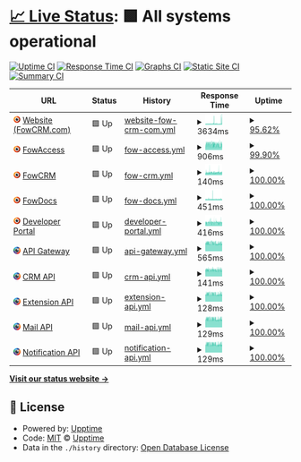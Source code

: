 # [📈 Live Status](https://status.fowapps.com/): <!--live status--> **🟩 All systems operational**

[![Uptime CI](https://github.com/FowApps/upptime/workflows/Uptime%20CI/badge.svg)](https://github.com/FowApps/upptime/actions?query=workflow%3A%22Uptime+CI%22)
[![Response Time CI](https://github.com/FowApps/upptime/workflows/Response%20Time%20CI/badge.svg)](https://github.com/FowApps/upptime/actions?query=workflow%3A%22Response+Time+CI%22)
[![Graphs CI](https://github.com/FowApps/upptime/workflows/Graphs%20CI/badge.svg)](https://github.com/FowApps/upptime/actions?query=workflow%3A%22Graphs+CI%22)
[![Static Site CI](https://github.com/FowApps/upptime/workflows/Static%20Site%20CI/badge.svg)](https://github.com/FowApps/upptime/actions?query=workflow%3A%22Static+Site+CI%22)
[![Summary CI](https://github.com/FowApps/upptime/workflows/Summary%20CI/badge.svg)](https://github.com/FowApps/upptime/actions?query=workflow%3A%22Summary+CI%22)

<!--start: status pages-->
<!-- This summary is generated by Upptime (https://github.com/upptime/upptime) -->
<!-- Do not edit this manually, your changes will be overwritten -->
<!-- prettier-ignore -->
| URL | Status | History | Response Time | Uptime |
| --- | ------ | ------- | ------------- | ------ |
| <img alt="" src="https://raw.githubusercontent.com/FowApps/upptime/master/assets/fowcrm-logo-circle-transparent.png" height="13"> [Website (FowCRM.com)](https://fowcrm.com) | 🟩 Up | [website-fow-crm-com.yml](https://github.com/FowApps/upptime/commits/HEAD/history/website-fow-crm-com.yml) | <details><summary><img alt="Response time graph" src="./graphs/website-fow-crm-com/response-time-week.png" height="20"> 3634ms</summary><br><a href="https://status.fowapps.com/history/website-fow-crm-com"><img alt="Response time 2633" src="https://img.shields.io/endpoint?url=https%3A%2F%2Fraw.githubusercontent.com%2FFowApps%2Fupptime%2FHEAD%2Fapi%2Fwebsite-fow-crm-com%2Fresponse-time.json"></a><br><a href="https://status.fowapps.com/history/website-fow-crm-com"><img alt="24-hour response time 4811" src="https://img.shields.io/endpoint?url=https%3A%2F%2Fraw.githubusercontent.com%2FFowApps%2Fupptime%2FHEAD%2Fapi%2Fwebsite-fow-crm-com%2Fresponse-time-day.json"></a><br><a href="https://status.fowapps.com/history/website-fow-crm-com"><img alt="7-day response time 3634" src="https://img.shields.io/endpoint?url=https%3A%2F%2Fraw.githubusercontent.com%2FFowApps%2Fupptime%2FHEAD%2Fapi%2Fwebsite-fow-crm-com%2Fresponse-time-week.json"></a><br><a href="https://status.fowapps.com/history/website-fow-crm-com"><img alt="30-day response time 2936" src="https://img.shields.io/endpoint?url=https%3A%2F%2Fraw.githubusercontent.com%2FFowApps%2Fupptime%2FHEAD%2Fapi%2Fwebsite-fow-crm-com%2Fresponse-time-month.json"></a><br><a href="https://status.fowapps.com/history/website-fow-crm-com"><img alt="1-year response time 2636" src="https://img.shields.io/endpoint?url=https%3A%2F%2Fraw.githubusercontent.com%2FFowApps%2Fupptime%2FHEAD%2Fapi%2Fwebsite-fow-crm-com%2Fresponse-time-year.json"></a></details> | <details><summary><a href="https://status.fowapps.com/history/website-fow-crm-com">95.62%</a></summary><a href="https://status.fowapps.com/history/website-fow-crm-com"><img alt="All-time uptime 99.92%" src="https://img.shields.io/endpoint?url=https%3A%2F%2Fraw.githubusercontent.com%2FFowApps%2Fupptime%2FHEAD%2Fapi%2Fwebsite-fow-crm-com%2Fuptime.json"></a><br><a href="https://status.fowapps.com/history/website-fow-crm-com"><img alt="24-hour uptime 91.84%" src="https://img.shields.io/endpoint?url=https%3A%2F%2Fraw.githubusercontent.com%2FFowApps%2Fupptime%2FHEAD%2Fapi%2Fwebsite-fow-crm-com%2Fuptime-day.json"></a><br><a href="https://status.fowapps.com/history/website-fow-crm-com"><img alt="7-day uptime 95.62%" src="https://img.shields.io/endpoint?url=https%3A%2F%2Fraw.githubusercontent.com%2FFowApps%2Fupptime%2FHEAD%2Fapi%2Fwebsite-fow-crm-com%2Fuptime-week.json"></a><br><a href="https://status.fowapps.com/history/website-fow-crm-com"><img alt="30-day uptime 98.46%" src="https://img.shields.io/endpoint?url=https%3A%2F%2Fraw.githubusercontent.com%2FFowApps%2Fupptime%2FHEAD%2Fapi%2Fwebsite-fow-crm-com%2Fuptime-month.json"></a><br><a href="https://status.fowapps.com/history/website-fow-crm-com"><img alt="1-year uptime 99.81%" src="https://img.shields.io/endpoint?url=https%3A%2F%2Fraw.githubusercontent.com%2FFowApps%2Fupptime%2FHEAD%2Fapi%2Fwebsite-fow-crm-com%2Fuptime-year.json"></a></details>
| <img alt="" src="https://raw.githubusercontent.com/FowApps/upptime/master/assets/fowcrm-logo-circle-transparent.png" height="13"> [FowAccess](https://access.fowapps.com) | 🟩 Up | [fow-access.yml](https://github.com/FowApps/upptime/commits/HEAD/history/fow-access.yml) | <details><summary><img alt="Response time graph" src="./graphs/fow-access/response-time-week.png" height="20"> 906ms</summary><br><a href="https://status.fowapps.com/history/fow-access"><img alt="Response time 847" src="https://img.shields.io/endpoint?url=https%3A%2F%2Fraw.githubusercontent.com%2FFowApps%2Fupptime%2FHEAD%2Fapi%2Ffow-access%2Fresponse-time.json"></a><br><a href="https://status.fowapps.com/history/fow-access"><img alt="24-hour response time 869" src="https://img.shields.io/endpoint?url=https%3A%2F%2Fraw.githubusercontent.com%2FFowApps%2Fupptime%2FHEAD%2Fapi%2Ffow-access%2Fresponse-time-day.json"></a><br><a href="https://status.fowapps.com/history/fow-access"><img alt="7-day response time 906" src="https://img.shields.io/endpoint?url=https%3A%2F%2Fraw.githubusercontent.com%2FFowApps%2Fupptime%2FHEAD%2Fapi%2Ffow-access%2Fresponse-time-week.json"></a><br><a href="https://status.fowapps.com/history/fow-access"><img alt="30-day response time 858" src="https://img.shields.io/endpoint?url=https%3A%2F%2Fraw.githubusercontent.com%2FFowApps%2Fupptime%2FHEAD%2Fapi%2Ffow-access%2Fresponse-time-month.json"></a><br><a href="https://status.fowapps.com/history/fow-access"><img alt="1-year response time 847" src="https://img.shields.io/endpoint?url=https%3A%2F%2Fraw.githubusercontent.com%2FFowApps%2Fupptime%2FHEAD%2Fapi%2Ffow-access%2Fresponse-time-year.json"></a></details> | <details><summary><a href="https://status.fowapps.com/history/fow-access">99.90%</a></summary><a href="https://status.fowapps.com/history/fow-access"><img alt="All-time uptime 99.78%" src="https://img.shields.io/endpoint?url=https%3A%2F%2Fraw.githubusercontent.com%2FFowApps%2Fupptime%2FHEAD%2Fapi%2Ffow-access%2Fuptime.json"></a><br><a href="https://status.fowapps.com/history/fow-access"><img alt="24-hour uptime 100.00%" src="https://img.shields.io/endpoint?url=https%3A%2F%2Fraw.githubusercontent.com%2FFowApps%2Fupptime%2FHEAD%2Fapi%2Ffow-access%2Fuptime-day.json"></a><br><a href="https://status.fowapps.com/history/fow-access"><img alt="7-day uptime 99.90%" src="https://img.shields.io/endpoint?url=https%3A%2F%2Fraw.githubusercontent.com%2FFowApps%2Fupptime%2FHEAD%2Fapi%2Ffow-access%2Fuptime-week.json"></a><br><a href="https://status.fowapps.com/history/fow-access"><img alt="30-day uptime 99.89%" src="https://img.shields.io/endpoint?url=https%3A%2F%2Fraw.githubusercontent.com%2FFowApps%2Fupptime%2FHEAD%2Fapi%2Ffow-access%2Fuptime-month.json"></a><br><a href="https://status.fowapps.com/history/fow-access"><img alt="1-year uptime 99.89%" src="https://img.shields.io/endpoint?url=https%3A%2F%2Fraw.githubusercontent.com%2FFowApps%2Fupptime%2FHEAD%2Fapi%2Ffow-access%2Fuptime-year.json"></a></details>
| <img alt="" src="https://raw.githubusercontent.com/FowApps/upptime/master/assets/fowcrm-logo-circle-transparent.png" height="13"> [FowCRM](https://crm.fowapps.com) | 🟩 Up | [fow-crm.yml](https://github.com/FowApps/upptime/commits/HEAD/history/fow-crm.yml) | <details><summary><img alt="Response time graph" src="./graphs/fow-crm/response-time-week.png" height="20"> 140ms</summary><br><a href="https://status.fowapps.com/history/fow-crm"><img alt="Response time 377" src="https://img.shields.io/endpoint?url=https%3A%2F%2Fraw.githubusercontent.com%2FFowApps%2Fupptime%2FHEAD%2Fapi%2Ffow-crm%2Fresponse-time.json"></a><br><a href="https://status.fowapps.com/history/fow-crm"><img alt="24-hour response time 141" src="https://img.shields.io/endpoint?url=https%3A%2F%2Fraw.githubusercontent.com%2FFowApps%2Fupptime%2FHEAD%2Fapi%2Ffow-crm%2Fresponse-time-day.json"></a><br><a href="https://status.fowapps.com/history/fow-crm"><img alt="7-day response time 140" src="https://img.shields.io/endpoint?url=https%3A%2F%2Fraw.githubusercontent.com%2FFowApps%2Fupptime%2FHEAD%2Fapi%2Ffow-crm%2Fresponse-time-week.json"></a><br><a href="https://status.fowapps.com/history/fow-crm"><img alt="30-day response time 142" src="https://img.shields.io/endpoint?url=https%3A%2F%2Fraw.githubusercontent.com%2FFowApps%2Fupptime%2FHEAD%2Fapi%2Ffow-crm%2Fresponse-time-month.json"></a><br><a href="https://status.fowapps.com/history/fow-crm"><img alt="1-year response time 370" src="https://img.shields.io/endpoint?url=https%3A%2F%2Fraw.githubusercontent.com%2FFowApps%2Fupptime%2FHEAD%2Fapi%2Ffow-crm%2Fresponse-time-year.json"></a></details> | <details><summary><a href="https://status.fowapps.com/history/fow-crm">100.00%</a></summary><a href="https://status.fowapps.com/history/fow-crm"><img alt="All-time uptime 99.93%" src="https://img.shields.io/endpoint?url=https%3A%2F%2Fraw.githubusercontent.com%2FFowApps%2Fupptime%2FHEAD%2Fapi%2Ffow-crm%2Fuptime.json"></a><br><a href="https://status.fowapps.com/history/fow-crm"><img alt="24-hour uptime 100.00%" src="https://img.shields.io/endpoint?url=https%3A%2F%2Fraw.githubusercontent.com%2FFowApps%2Fupptime%2FHEAD%2Fapi%2Ffow-crm%2Fuptime-day.json"></a><br><a href="https://status.fowapps.com/history/fow-crm"><img alt="7-day uptime 100.00%" src="https://img.shields.io/endpoint?url=https%3A%2F%2Fraw.githubusercontent.com%2FFowApps%2Fupptime%2FHEAD%2Fapi%2Ffow-crm%2Fuptime-week.json"></a><br><a href="https://status.fowapps.com/history/fow-crm"><img alt="30-day uptime 100.00%" src="https://img.shields.io/endpoint?url=https%3A%2F%2Fraw.githubusercontent.com%2FFowApps%2Fupptime%2FHEAD%2Fapi%2Ffow-crm%2Fuptime-month.json"></a><br><a href="https://status.fowapps.com/history/fow-crm"><img alt="1-year uptime 100.00%" src="https://img.shields.io/endpoint?url=https%3A%2F%2Fraw.githubusercontent.com%2FFowApps%2Fupptime%2FHEAD%2Fapi%2Ffow-crm%2Fuptime-year.json"></a></details>
| <img alt="" src="https://raw.githubusercontent.com/FowApps/upptime/master/assets/fowcrm-logo-circle-transparent.png" height="13"> [FowDocs](https://docs.fowapps.com) | 🟩 Up | [fow-docs.yml](https://github.com/FowApps/upptime/commits/HEAD/history/fow-docs.yml) | <details><summary><img alt="Response time graph" src="./graphs/fow-docs/response-time-week.png" height="20"> 451ms</summary><br><a href="https://status.fowapps.com/history/fow-docs"><img alt="Response time 439" src="https://img.shields.io/endpoint?url=https%3A%2F%2Fraw.githubusercontent.com%2FFowApps%2Fupptime%2FHEAD%2Fapi%2Ffow-docs%2Fresponse-time.json"></a><br><a href="https://status.fowapps.com/history/fow-docs"><img alt="24-hour response time 440" src="https://img.shields.io/endpoint?url=https%3A%2F%2Fraw.githubusercontent.com%2FFowApps%2Fupptime%2FHEAD%2Fapi%2Ffow-docs%2Fresponse-time-day.json"></a><br><a href="https://status.fowapps.com/history/fow-docs"><img alt="7-day response time 451" src="https://img.shields.io/endpoint?url=https%3A%2F%2Fraw.githubusercontent.com%2FFowApps%2Fupptime%2FHEAD%2Fapi%2Ffow-docs%2Fresponse-time-week.json"></a><br><a href="https://status.fowapps.com/history/fow-docs"><img alt="30-day response time 436" src="https://img.shields.io/endpoint?url=https%3A%2F%2Fraw.githubusercontent.com%2FFowApps%2Fupptime%2FHEAD%2Fapi%2Ffow-docs%2Fresponse-time-month.json"></a><br><a href="https://status.fowapps.com/history/fow-docs"><img alt="1-year response time 439" src="https://img.shields.io/endpoint?url=https%3A%2F%2Fraw.githubusercontent.com%2FFowApps%2Fupptime%2FHEAD%2Fapi%2Ffow-docs%2Fresponse-time-year.json"></a></details> | <details><summary><a href="https://status.fowapps.com/history/fow-docs">100.00%</a></summary><a href="https://status.fowapps.com/history/fow-docs"><img alt="All-time uptime 99.93%" src="https://img.shields.io/endpoint?url=https%3A%2F%2Fraw.githubusercontent.com%2FFowApps%2Fupptime%2FHEAD%2Fapi%2Ffow-docs%2Fuptime.json"></a><br><a href="https://status.fowapps.com/history/fow-docs"><img alt="24-hour uptime 100.00%" src="https://img.shields.io/endpoint?url=https%3A%2F%2Fraw.githubusercontent.com%2FFowApps%2Fupptime%2FHEAD%2Fapi%2Ffow-docs%2Fuptime-day.json"></a><br><a href="https://status.fowapps.com/history/fow-docs"><img alt="7-day uptime 100.00%" src="https://img.shields.io/endpoint?url=https%3A%2F%2Fraw.githubusercontent.com%2FFowApps%2Fupptime%2FHEAD%2Fapi%2Ffow-docs%2Fuptime-week.json"></a><br><a href="https://status.fowapps.com/history/fow-docs"><img alt="30-day uptime 100.00%" src="https://img.shields.io/endpoint?url=https%3A%2F%2Fraw.githubusercontent.com%2FFowApps%2Fupptime%2FHEAD%2Fapi%2Ffow-docs%2Fuptime-month.json"></a><br><a href="https://status.fowapps.com/history/fow-docs"><img alt="1-year uptime 100.00%" src="https://img.shields.io/endpoint?url=https%3A%2F%2Fraw.githubusercontent.com%2FFowApps%2Fupptime%2FHEAD%2Fapi%2Ffow-docs%2Fuptime-year.json"></a></details>
| <img alt="" src="https://raw.githubusercontent.com/FowApps/upptime/master/assets/fowcrm-logo-circle-transparent.png" height="13"> [Developer Portal](https://developers.fowapps.com) | 🟩 Up | [developer-portal.yml](https://github.com/FowApps/upptime/commits/HEAD/history/developer-portal.yml) | <details><summary><img alt="Response time graph" src="./graphs/developer-portal/response-time-week.png" height="20"> 416ms</summary><br><a href="https://status.fowapps.com/history/developer-portal"><img alt="Response time 402" src="https://img.shields.io/endpoint?url=https%3A%2F%2Fraw.githubusercontent.com%2FFowApps%2Fupptime%2FHEAD%2Fapi%2Fdeveloper-portal%2Fresponse-time.json"></a><br><a href="https://status.fowapps.com/history/developer-portal"><img alt="24-hour response time 419" src="https://img.shields.io/endpoint?url=https%3A%2F%2Fraw.githubusercontent.com%2FFowApps%2Fupptime%2FHEAD%2Fapi%2Fdeveloper-portal%2Fresponse-time-day.json"></a><br><a href="https://status.fowapps.com/history/developer-portal"><img alt="7-day response time 416" src="https://img.shields.io/endpoint?url=https%3A%2F%2Fraw.githubusercontent.com%2FFowApps%2Fupptime%2FHEAD%2Fapi%2Fdeveloper-portal%2Fresponse-time-week.json"></a><br><a href="https://status.fowapps.com/history/developer-portal"><img alt="30-day response time 405" src="https://img.shields.io/endpoint?url=https%3A%2F%2Fraw.githubusercontent.com%2FFowApps%2Fupptime%2FHEAD%2Fapi%2Fdeveloper-portal%2Fresponse-time-month.json"></a><br><a href="https://status.fowapps.com/history/developer-portal"><img alt="1-year response time 403" src="https://img.shields.io/endpoint?url=https%3A%2F%2Fraw.githubusercontent.com%2FFowApps%2Fupptime%2FHEAD%2Fapi%2Fdeveloper-portal%2Fresponse-time-year.json"></a></details> | <details><summary><a href="https://status.fowapps.com/history/developer-portal">100.00%</a></summary><a href="https://status.fowapps.com/history/developer-portal"><img alt="All-time uptime 99.93%" src="https://img.shields.io/endpoint?url=https%3A%2F%2Fraw.githubusercontent.com%2FFowApps%2Fupptime%2FHEAD%2Fapi%2Fdeveloper-portal%2Fuptime.json"></a><br><a href="https://status.fowapps.com/history/developer-portal"><img alt="24-hour uptime 100.00%" src="https://img.shields.io/endpoint?url=https%3A%2F%2Fraw.githubusercontent.com%2FFowApps%2Fupptime%2FHEAD%2Fapi%2Fdeveloper-portal%2Fuptime-day.json"></a><br><a href="https://status.fowapps.com/history/developer-portal"><img alt="7-day uptime 100.00%" src="https://img.shields.io/endpoint?url=https%3A%2F%2Fraw.githubusercontent.com%2FFowApps%2Fupptime%2FHEAD%2Fapi%2Fdeveloper-portal%2Fuptime-week.json"></a><br><a href="https://status.fowapps.com/history/developer-portal"><img alt="30-day uptime 100.00%" src="https://img.shields.io/endpoint?url=https%3A%2F%2Fraw.githubusercontent.com%2FFowApps%2Fupptime%2FHEAD%2Fapi%2Fdeveloper-portal%2Fuptime-month.json"></a><br><a href="https://status.fowapps.com/history/developer-portal"><img alt="1-year uptime 100.00%" src="https://img.shields.io/endpoint?url=https%3A%2F%2Fraw.githubusercontent.com%2FFowApps%2Fupptime%2FHEAD%2Fapi%2Fdeveloper-portal%2Fuptime-year.json"></a></details>
| <img alt="" src="https://raw.githubusercontent.com/FowApps/upptime/master/assets/fowapps-logo-circle-transparent.png" height="13"> [API Gateway](https://gateway.fowapps.com/health) | 🟩 Up | [api-gateway.yml](https://github.com/FowApps/upptime/commits/HEAD/history/api-gateway.yml) | <details><summary><img alt="Response time graph" src="./graphs/api-gateway/response-time-week.png" height="20"> 565ms</summary><br><a href="https://status.fowapps.com/history/api-gateway"><img alt="Response time 552" src="https://img.shields.io/endpoint?url=https%3A%2F%2Fraw.githubusercontent.com%2FFowApps%2Fupptime%2FHEAD%2Fapi%2Fapi-gateway%2Fresponse-time.json"></a><br><a href="https://status.fowapps.com/history/api-gateway"><img alt="24-hour response time 549" src="https://img.shields.io/endpoint?url=https%3A%2F%2Fraw.githubusercontent.com%2FFowApps%2Fupptime%2FHEAD%2Fapi%2Fapi-gateway%2Fresponse-time-day.json"></a><br><a href="https://status.fowapps.com/history/api-gateway"><img alt="7-day response time 565" src="https://img.shields.io/endpoint?url=https%3A%2F%2Fraw.githubusercontent.com%2FFowApps%2Fupptime%2FHEAD%2Fapi%2Fapi-gateway%2Fresponse-time-week.json"></a><br><a href="https://status.fowapps.com/history/api-gateway"><img alt="30-day response time 559" src="https://img.shields.io/endpoint?url=https%3A%2F%2Fraw.githubusercontent.com%2FFowApps%2Fupptime%2FHEAD%2Fapi%2Fapi-gateway%2Fresponse-time-month.json"></a><br><a href="https://status.fowapps.com/history/api-gateway"><img alt="1-year response time 552" src="https://img.shields.io/endpoint?url=https%3A%2F%2Fraw.githubusercontent.com%2FFowApps%2Fupptime%2FHEAD%2Fapi%2Fapi-gateway%2Fresponse-time-year.json"></a></details> | <details><summary><a href="https://status.fowapps.com/history/api-gateway">100.00%</a></summary><a href="https://status.fowapps.com/history/api-gateway"><img alt="All-time uptime 99.93%" src="https://img.shields.io/endpoint?url=https%3A%2F%2Fraw.githubusercontent.com%2FFowApps%2Fupptime%2FHEAD%2Fapi%2Fapi-gateway%2Fuptime.json"></a><br><a href="https://status.fowapps.com/history/api-gateway"><img alt="24-hour uptime 100.00%" src="https://img.shields.io/endpoint?url=https%3A%2F%2Fraw.githubusercontent.com%2FFowApps%2Fupptime%2FHEAD%2Fapi%2Fapi-gateway%2Fuptime-day.json"></a><br><a href="https://status.fowapps.com/history/api-gateway"><img alt="7-day uptime 100.00%" src="https://img.shields.io/endpoint?url=https%3A%2F%2Fraw.githubusercontent.com%2FFowApps%2Fupptime%2FHEAD%2Fapi%2Fapi-gateway%2Fuptime-week.json"></a><br><a href="https://status.fowapps.com/history/api-gateway"><img alt="30-day uptime 100.00%" src="https://img.shields.io/endpoint?url=https%3A%2F%2Fraw.githubusercontent.com%2FFowApps%2Fupptime%2FHEAD%2Fapi%2Fapi-gateway%2Fuptime-month.json"></a><br><a href="https://status.fowapps.com/history/api-gateway"><img alt="1-year uptime 100.00%" src="https://img.shields.io/endpoint?url=https%3A%2F%2Fraw.githubusercontent.com%2FFowApps%2Fupptime%2FHEAD%2Fapi%2Fapi-gateway%2Fuptime-year.json"></a></details>
| <img alt="" src="https://raw.githubusercontent.com/FowApps/upptime/master/assets/fowapps-logo-circle-transparent.png" height="13"> [CRM API](https://gateway.fowapps.com/crm/health) | 🟩 Up | [crm-api.yml](https://github.com/FowApps/upptime/commits/HEAD/history/crm-api.yml) | <details><summary><img alt="Response time graph" src="./graphs/crm-api/response-time-week.png" height="20"> 141ms</summary><br><a href="https://status.fowapps.com/history/crm-api"><img alt="Response time 156" src="https://img.shields.io/endpoint?url=https%3A%2F%2Fraw.githubusercontent.com%2FFowApps%2Fupptime%2FHEAD%2Fapi%2Fcrm-api%2Fresponse-time.json"></a><br><a href="https://status.fowapps.com/history/crm-api"><img alt="24-hour response time 142" src="https://img.shields.io/endpoint?url=https%3A%2F%2Fraw.githubusercontent.com%2FFowApps%2Fupptime%2FHEAD%2Fapi%2Fcrm-api%2Fresponse-time-day.json"></a><br><a href="https://status.fowapps.com/history/crm-api"><img alt="7-day response time 141" src="https://img.shields.io/endpoint?url=https%3A%2F%2Fraw.githubusercontent.com%2FFowApps%2Fupptime%2FHEAD%2Fapi%2Fcrm-api%2Fresponse-time-week.json"></a><br><a href="https://status.fowapps.com/history/crm-api"><img alt="30-day response time 141" src="https://img.shields.io/endpoint?url=https%3A%2F%2Fraw.githubusercontent.com%2FFowApps%2Fupptime%2FHEAD%2Fapi%2Fcrm-api%2Fresponse-time-month.json"></a><br><a href="https://status.fowapps.com/history/crm-api"><img alt="1-year response time 157" src="https://img.shields.io/endpoint?url=https%3A%2F%2Fraw.githubusercontent.com%2FFowApps%2Fupptime%2FHEAD%2Fapi%2Fcrm-api%2Fresponse-time-year.json"></a></details> | <details><summary><a href="https://status.fowapps.com/history/crm-api">100.00%</a></summary><a href="https://status.fowapps.com/history/crm-api"><img alt="All-time uptime 99.90%" src="https://img.shields.io/endpoint?url=https%3A%2F%2Fraw.githubusercontent.com%2FFowApps%2Fupptime%2FHEAD%2Fapi%2Fcrm-api%2Fuptime.json"></a><br><a href="https://status.fowapps.com/history/crm-api"><img alt="24-hour uptime 100.00%" src="https://img.shields.io/endpoint?url=https%3A%2F%2Fraw.githubusercontent.com%2FFowApps%2Fupptime%2FHEAD%2Fapi%2Fcrm-api%2Fuptime-day.json"></a><br><a href="https://status.fowapps.com/history/crm-api"><img alt="7-day uptime 100.00%" src="https://img.shields.io/endpoint?url=https%3A%2F%2Fraw.githubusercontent.com%2FFowApps%2Fupptime%2FHEAD%2Fapi%2Fcrm-api%2Fuptime-week.json"></a><br><a href="https://status.fowapps.com/history/crm-api"><img alt="30-day uptime 100.00%" src="https://img.shields.io/endpoint?url=https%3A%2F%2Fraw.githubusercontent.com%2FFowApps%2Fupptime%2FHEAD%2Fapi%2Fcrm-api%2Fuptime-month.json"></a><br><a href="https://status.fowapps.com/history/crm-api"><img alt="1-year uptime 100.00%" src="https://img.shields.io/endpoint?url=https%3A%2F%2Fraw.githubusercontent.com%2FFowApps%2Fupptime%2FHEAD%2Fapi%2Fcrm-api%2Fuptime-year.json"></a></details>
| <img alt="" src="https://raw.githubusercontent.com/FowApps/upptime/master/assets/fowapps-logo-circle-transparent.png" height="13"> [Extension API](https://gateway.fowapps.com/extension/health) | 🟩 Up | [extension-api.yml](https://github.com/FowApps/upptime/commits/HEAD/history/extension-api.yml) | <details><summary><img alt="Response time graph" src="./graphs/extension-api/response-time-week.png" height="20"> 128ms</summary><br><a href="https://status.fowapps.com/history/extension-api"><img alt="Response time 135" src="https://img.shields.io/endpoint?url=https%3A%2F%2Fraw.githubusercontent.com%2FFowApps%2Fupptime%2FHEAD%2Fapi%2Fextension-api%2Fresponse-time.json"></a><br><a href="https://status.fowapps.com/history/extension-api"><img alt="24-hour response time 127" src="https://img.shields.io/endpoint?url=https%3A%2F%2Fraw.githubusercontent.com%2FFowApps%2Fupptime%2FHEAD%2Fapi%2Fextension-api%2Fresponse-time-day.json"></a><br><a href="https://status.fowapps.com/history/extension-api"><img alt="7-day response time 128" src="https://img.shields.io/endpoint?url=https%3A%2F%2Fraw.githubusercontent.com%2FFowApps%2Fupptime%2FHEAD%2Fapi%2Fextension-api%2Fresponse-time-week.json"></a><br><a href="https://status.fowapps.com/history/extension-api"><img alt="30-day response time 128" src="https://img.shields.io/endpoint?url=https%3A%2F%2Fraw.githubusercontent.com%2FFowApps%2Fupptime%2FHEAD%2Fapi%2Fextension-api%2Fresponse-time-month.json"></a><br><a href="https://status.fowapps.com/history/extension-api"><img alt="1-year response time 135" src="https://img.shields.io/endpoint?url=https%3A%2F%2Fraw.githubusercontent.com%2FFowApps%2Fupptime%2FHEAD%2Fapi%2Fextension-api%2Fresponse-time-year.json"></a></details> | <details><summary><a href="https://status.fowapps.com/history/extension-api">100.00%</a></summary><a href="https://status.fowapps.com/history/extension-api"><img alt="All-time uptime 99.83%" src="https://img.shields.io/endpoint?url=https%3A%2F%2Fraw.githubusercontent.com%2FFowApps%2Fupptime%2FHEAD%2Fapi%2Fextension-api%2Fuptime.json"></a><br><a href="https://status.fowapps.com/history/extension-api"><img alt="24-hour uptime 100.00%" src="https://img.shields.io/endpoint?url=https%3A%2F%2Fraw.githubusercontent.com%2FFowApps%2Fupptime%2FHEAD%2Fapi%2Fextension-api%2Fuptime-day.json"></a><br><a href="https://status.fowapps.com/history/extension-api"><img alt="7-day uptime 100.00%" src="https://img.shields.io/endpoint?url=https%3A%2F%2Fraw.githubusercontent.com%2FFowApps%2Fupptime%2FHEAD%2Fapi%2Fextension-api%2Fuptime-week.json"></a><br><a href="https://status.fowapps.com/history/extension-api"><img alt="30-day uptime 100.00%" src="https://img.shields.io/endpoint?url=https%3A%2F%2Fraw.githubusercontent.com%2FFowApps%2Fupptime%2FHEAD%2Fapi%2Fextension-api%2Fuptime-month.json"></a><br><a href="https://status.fowapps.com/history/extension-api"><img alt="1-year uptime 99.98%" src="https://img.shields.io/endpoint?url=https%3A%2F%2Fraw.githubusercontent.com%2FFowApps%2Fupptime%2FHEAD%2Fapi%2Fextension-api%2Fuptime-year.json"></a></details>
| <img alt="" src="https://raw.githubusercontent.com/FowApps/upptime/master/assets/fowapps-logo-circle-transparent.png" height="13"> [Mail API](https://gateway.fowapps.com/mail/health) | 🟩 Up | [mail-api.yml](https://github.com/FowApps/upptime/commits/HEAD/history/mail-api.yml) | <details><summary><img alt="Response time graph" src="./graphs/mail-api/response-time-week.png" height="20"> 129ms</summary><br><a href="https://status.fowapps.com/history/mail-api"><img alt="Response time 127" src="https://img.shields.io/endpoint?url=https%3A%2F%2Fraw.githubusercontent.com%2FFowApps%2Fupptime%2FHEAD%2Fapi%2Fmail-api%2Fresponse-time.json"></a><br><a href="https://status.fowapps.com/history/mail-api"><img alt="24-hour response time 128" src="https://img.shields.io/endpoint?url=https%3A%2F%2Fraw.githubusercontent.com%2FFowApps%2Fupptime%2FHEAD%2Fapi%2Fmail-api%2Fresponse-time-day.json"></a><br><a href="https://status.fowapps.com/history/mail-api"><img alt="7-day response time 129" src="https://img.shields.io/endpoint?url=https%3A%2F%2Fraw.githubusercontent.com%2FFowApps%2Fupptime%2FHEAD%2Fapi%2Fmail-api%2Fresponse-time-week.json"></a><br><a href="https://status.fowapps.com/history/mail-api"><img alt="30-day response time 128" src="https://img.shields.io/endpoint?url=https%3A%2F%2Fraw.githubusercontent.com%2FFowApps%2Fupptime%2FHEAD%2Fapi%2Fmail-api%2Fresponse-time-month.json"></a><br><a href="https://status.fowapps.com/history/mail-api"><img alt="1-year response time 127" src="https://img.shields.io/endpoint?url=https%3A%2F%2Fraw.githubusercontent.com%2FFowApps%2Fupptime%2FHEAD%2Fapi%2Fmail-api%2Fresponse-time-year.json"></a></details> | <details><summary><a href="https://status.fowapps.com/history/mail-api">100.00%</a></summary><a href="https://status.fowapps.com/history/mail-api"><img alt="All-time uptime 99.88%" src="https://img.shields.io/endpoint?url=https%3A%2F%2Fraw.githubusercontent.com%2FFowApps%2Fupptime%2FHEAD%2Fapi%2Fmail-api%2Fuptime.json"></a><br><a href="https://status.fowapps.com/history/mail-api"><img alt="24-hour uptime 100.00%" src="https://img.shields.io/endpoint?url=https%3A%2F%2Fraw.githubusercontent.com%2FFowApps%2Fupptime%2FHEAD%2Fapi%2Fmail-api%2Fuptime-day.json"></a><br><a href="https://status.fowapps.com/history/mail-api"><img alt="7-day uptime 100.00%" src="https://img.shields.io/endpoint?url=https%3A%2F%2Fraw.githubusercontent.com%2FFowApps%2Fupptime%2FHEAD%2Fapi%2Fmail-api%2Fuptime-week.json"></a><br><a href="https://status.fowapps.com/history/mail-api"><img alt="30-day uptime 100.00%" src="https://img.shields.io/endpoint?url=https%3A%2F%2Fraw.githubusercontent.com%2FFowApps%2Fupptime%2FHEAD%2Fapi%2Fmail-api%2Fuptime-month.json"></a><br><a href="https://status.fowapps.com/history/mail-api"><img alt="1-year uptime 100.00%" src="https://img.shields.io/endpoint?url=https%3A%2F%2Fraw.githubusercontent.com%2FFowApps%2Fupptime%2FHEAD%2Fapi%2Fmail-api%2Fuptime-year.json"></a></details>
| <img alt="" src="https://raw.githubusercontent.com/FowApps/upptime/master/assets/fowapps-logo-circle-transparent.png" height="13"> [Notification API](https://gateway.fowapps.com/notification/health) | 🟩 Up | [notification-api.yml](https://github.com/FowApps/upptime/commits/HEAD/history/notification-api.yml) | <details><summary><img alt="Response time graph" src="./graphs/notification-api/response-time-week.png" height="20"> 129ms</summary><br><a href="https://status.fowapps.com/history/notification-api"><img alt="Response time 128" src="https://img.shields.io/endpoint?url=https%3A%2F%2Fraw.githubusercontent.com%2FFowApps%2Fupptime%2FHEAD%2Fapi%2Fnotification-api%2Fresponse-time.json"></a><br><a href="https://status.fowapps.com/history/notification-api"><img alt="24-hour response time 126" src="https://img.shields.io/endpoint?url=https%3A%2F%2Fraw.githubusercontent.com%2FFowApps%2Fupptime%2FHEAD%2Fapi%2Fnotification-api%2Fresponse-time-day.json"></a><br><a href="https://status.fowapps.com/history/notification-api"><img alt="7-day response time 129" src="https://img.shields.io/endpoint?url=https%3A%2F%2Fraw.githubusercontent.com%2FFowApps%2Fupptime%2FHEAD%2Fapi%2Fnotification-api%2Fresponse-time-week.json"></a><br><a href="https://status.fowapps.com/history/notification-api"><img alt="30-day response time 128" src="https://img.shields.io/endpoint?url=https%3A%2F%2Fraw.githubusercontent.com%2FFowApps%2Fupptime%2FHEAD%2Fapi%2Fnotification-api%2Fresponse-time-month.json"></a><br><a href="https://status.fowapps.com/history/notification-api"><img alt="1-year response time 128" src="https://img.shields.io/endpoint?url=https%3A%2F%2Fraw.githubusercontent.com%2FFowApps%2Fupptime%2FHEAD%2Fapi%2Fnotification-api%2Fresponse-time-year.json"></a></details> | <details><summary><a href="https://status.fowapps.com/history/notification-api">100.00%</a></summary><a href="https://status.fowapps.com/history/notification-api"><img alt="All-time uptime 99.90%" src="https://img.shields.io/endpoint?url=https%3A%2F%2Fraw.githubusercontent.com%2FFowApps%2Fupptime%2FHEAD%2Fapi%2Fnotification-api%2Fuptime.json"></a><br><a href="https://status.fowapps.com/history/notification-api"><img alt="24-hour uptime 100.00%" src="https://img.shields.io/endpoint?url=https%3A%2F%2Fraw.githubusercontent.com%2FFowApps%2Fupptime%2FHEAD%2Fapi%2Fnotification-api%2Fuptime-day.json"></a><br><a href="https://status.fowapps.com/history/notification-api"><img alt="7-day uptime 100.00%" src="https://img.shields.io/endpoint?url=https%3A%2F%2Fraw.githubusercontent.com%2FFowApps%2Fupptime%2FHEAD%2Fapi%2Fnotification-api%2Fuptime-week.json"></a><br><a href="https://status.fowapps.com/history/notification-api"><img alt="30-day uptime 100.00%" src="https://img.shields.io/endpoint?url=https%3A%2F%2Fraw.githubusercontent.com%2FFowApps%2Fupptime%2FHEAD%2Fapi%2Fnotification-api%2Fuptime-month.json"></a><br><a href="https://status.fowapps.com/history/notification-api"><img alt="1-year uptime 100.00%" src="https://img.shields.io/endpoint?url=https%3A%2F%2Fraw.githubusercontent.com%2FFowApps%2Fupptime%2FHEAD%2Fapi%2Fnotification-api%2Fuptime-year.json"></a></details>

<!--end: status pages-->

[**Visit our status website →**](https://status.fowapps.com/)

## 📄 License

- Powered by: [Upptime](https://github.com/upptime/upptime)
- Code: [MIT](./LICENSE) © [Upptime](https://upptime.js.org)
- Data in the `./history` directory: [Open Database License](https://opendatacommons.org/licenses/odbl/1-0/)
